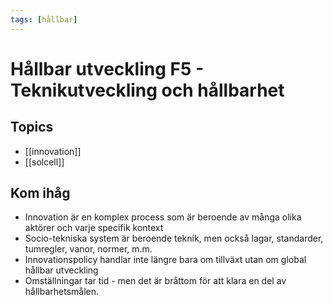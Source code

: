 ```yaml
---
tags: [hållbar]
---
```

# Hållbar utveckling F5 - Teknikutveckling och hållbarhet

## Topics
- [[innovation]]
- [[solcell]]

## Kom ihåg
- Innovation är en komplex process som är beroende av många olika aktörer och varje specifik kontext
- Socio-tekniska system är beroende teknik, men också lagar, standarder, tumregler, vanor, normer, m.m.
- Innovationspolicy handlar inte längre bara om tillväxt utan om global hållbar utveckling
- Omställningar tar tid - men det är bråttom för att klara en del av hållbarhetsmålen. 